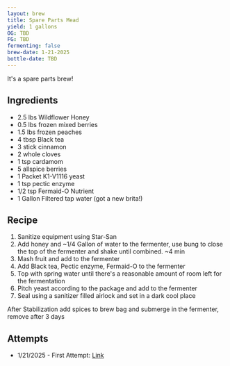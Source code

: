 ```yaml
---
layout: brew
title: Spare Parts Mead
yield: 1 gallons
OG: TBD
FG: TBD
fermenting: false
brew-date: 1-21-2025
bottle-date: TBD
---
```


It's a spare parts brew!

## Ingredients
 - 2.5 lbs Wildflower Honey
 - 0.5 lbs frozen mixed berries
 - 1.5 lbs frozen peaches
 - 4 tbsp Black tea
 - 3 stick cinnamon
 - 2 whole cloves
 - 1 tsp cardamom
 - 5 allspice berries
 - 1 Packet K1-V1116 yeast
 - 1 tsp pectic enzyme
 - 1/2 tsp Fermaid-O Nutrient
 - 1 Gallon Filtered tap water (got a new brita!)

## Recipe
 1. Sanitize equipment using Star-San
 2. Add honey and ~1/4 Gallon of water to the fermenter, use bung to close the top of the fermenter and shake until combined. ~4 min
 3. Mash fruit and add to the fermenter
 4. Add Black tea, Pectic enzyme, Fermaid-O to the fermenter
 5. Top with spring water until there's a reasonable amount of room left for the fermentation
 6. Pitch yeast according to the package and add to the fermenter
 7. Seal using a sanitizer filled airlock and set in a dark cool place

After Stabilization add spices to brew bag and submerge in the fermenter, remove after 3 days

## Attempts
 - 1/21/2025 - First Attempt: <a href="{{ site.baseurl }}/Spare-Parts/Attempt-1">Link</a>
